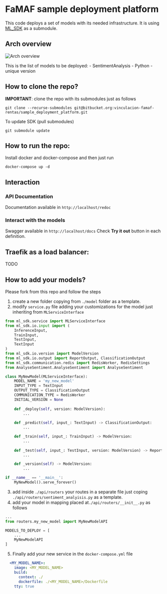 # FaMAF sample deployment platform
This code deploys a set of models with its needed infrastructure.
It is using [ML_SDK](https://bitbucket.org/vinculacion-famaf-rentas/ml_sdk) as a submodule.

## Arch overview
![Arch overview](https://bitbucket.org/vinculacion-famaf-rentas/sample_deployment_platform/raw/2140614ef3ba683cd41cdd91d0f69c8c0b216a5a/ML%20SDK.jpg "Architecture overview")

This is the list of models to be deployed:
    - SentimentAnalysis - Python - unique version

## How to clone the repo?
**IMPORTANT**: clone the repo with its submodules just as follows

```
git clone --recurse-submodules git@bitbucket.org:vinculacion-famaf-rentas/sample_deployment_platform.git
```

To update SDK (pull submodules)

```
git submodule update
```

## How to run the repo:
Install docker and docker-compose and then just run
```
docker-compose up -d
```
## Interaction

### API Documentation
Documentation available in `http://localhost/redoc`

### Interact with the models
Swagger available in `http://localhost/docs`
Check **Try it out** button in each definition.

## Traefik as a load balancer:
TODO

## How to add your models?
Please fork from this repo and follow the steps
1) create a new folder copying from `./model` folder as a template.
2) modify `service.py` file adding your customizations for the model just inheriting from `MLServiceInterface`
```python
from ml_sdk.service import MLServiceInterface
from ml_sdk.io.input import (
    InferenceInput,
    TrainInput,
    TestInput,
    TextInput
)
from ml_sdk.io.version import ModelVersion
from ml_sdk.io.output import ReportOutput, ClassificationOutput
from ml_sdk.communication.redis import RedisWorker, RedisSettings
from AnalyseSentiment.AnalyseSentiment import AnalyseSentiment

class MyNewModel(MLServiceInterface):
    MODEL_NAME = 'my_new_model'
    INPUT_TYPE = TextInput
    OUTPUT_TYPE = ClassificationOutput
    COMMUNICATION_TYPE = RedisWorker
    INITIAL_VERSION = None
    
    def _deploy(self, version: ModelVersion):
        ...
    
    def _predict(self, input_: TextInput) -> ClassificationOutput:
        ...

    def _train(self, input_: TrainInput) -> ModelVersion:
        ...
 
    def _test(self, input_: TestInput, version: ModelVersion) -> ReportOutput:
        ...

    def _version(self) -> ModelVersion:
        ...

if __name__ == '__main__':
    MyNewModel().serve_forever()
```
3) add inside `./api/routers` your routes in a separate file just coping `./api/routers/sentiment_analyisis.py` as a template.
4) add your model in mapping placed at`./api/routers/__init__.py` as follows
```python
...
from routers.my_new_model import MyNewModelAPI

MODELS_TO_DEPLOY = [
    ...
    MyNewModelAPI
]
```
5) Finally add your new service in the `docker-compose.yml` file
```yaml
  <MY_MODEL_NAME>:
    image: <MY_MODEL_NAME>
    build:
      context: ./
      dockerfile: ./<MY_MODEL_NAME>/Dockerfile
    tty: true
```